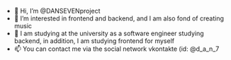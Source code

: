 - 👋 Hi, I’m @DANSEVENproject
- 👀 I’m interested in frontend and backend, and I am also fond of creating music
- 🌱 I am studying at the university as a software engineer studying backend, in addition, I am studying frontend for myself
- 📫 You can contact me via the social network vkontakte (id: @d_a_n_7
